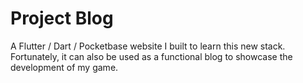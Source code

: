 # Project Blog

A Flutter / Dart / Pocketbase website I built to learn this new stack. Fortunately, it can also be used as a functional blog to showcase the development of my game.

